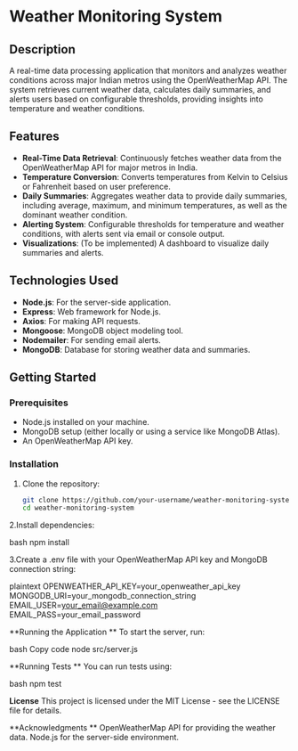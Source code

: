 # Weather Monitoring System
 
## Description

A real-time data processing application that monitors and analyzes weather conditions across major Indian metros using the OpenWeatherMap API. The system retrieves current weather data, calculates daily summaries, and alerts users based on configurable thresholds, providing insights into temperature and weather conditions.

## Features

- **Real-Time Data Retrieval**: Continuously fetches weather data from the OpenWeatherMap API for major metros in India.
- **Temperature Conversion**: Converts temperatures from Kelvin to Celsius or Fahrenheit based on user preference.
- **Daily Summaries**: Aggregates weather data to provide daily summaries, including average, maximum, and minimum temperatures, as well as the dominant weather condition.
- **Alerting System**: Configurable thresholds for temperature and weather conditions, with alerts sent via email or console output.
- **Visualizations**: (To be implemented) A dashboard to visualize daily summaries and alerts.

## Technologies Used

- **Node.js**: For the server-side application.
- **Express**: Web framework for Node.js.
- **Axios**: For making API requests.
- **Mongoose**: MongoDB object modeling tool.
- **Nodemailer**: For sending email alerts.
- **MongoDB**: Database for storing weather data and summaries.

## Getting Started

### Prerequisites

- Node.js installed on your machine.
- MongoDB setup (either locally or using a service like MongoDB Atlas).
- An OpenWeatherMap API key.

### Installation

1. Clone the repository:
   ```bash
   git clone https://github.com/your-username/weather-monitoring-system.git
   cd weather-monitoring-system
   
2.Install dependencies:

bash
npm install

3.Create a .env file with your OpenWeatherMap API key and MongoDB connection string:

plaintext
OPENWEATHER_API_KEY=your_openweather_api_key
MONGODB_URI=your_mongodb_connection_string
EMAIL_USER=your_email@example.com
EMAIL_PASS=your_email_password

**Running the Application
**
To start the server, run:

bash
Copy code
node src/server.js

**Running Tests
**
You can run tests using:

bash
npm test

**License**
This project is licensed under the MIT License - see the LICENSE file for details.

**Acknowledgments
**
OpenWeatherMap API for providing the weather data.
Node.js for the server-side environment.
